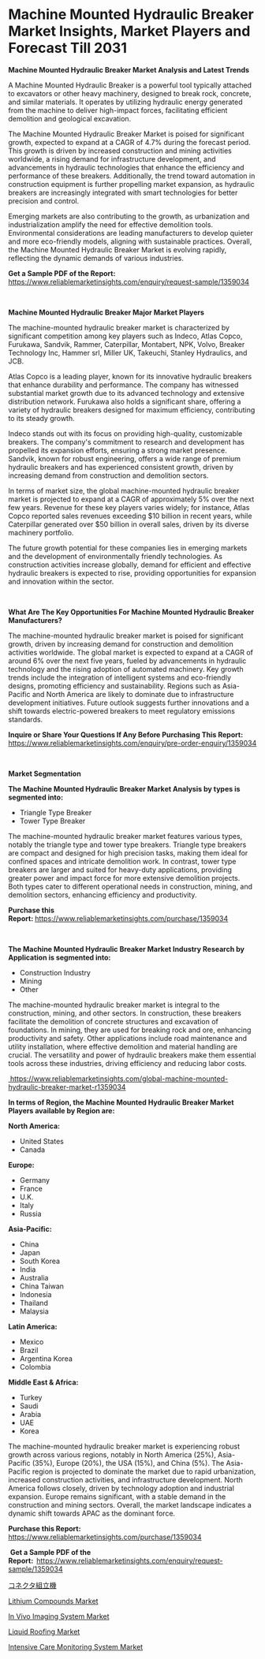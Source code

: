 <p><h1>Machine Mounted Hydraulic Breaker Market Insights, Market Players and Forecast Till 2031</h1></p><p><strong>Machine Mounted Hydraulic Breaker Market Analysis and Latest Trends</strong></p>
<p><p>A Machine Mounted Hydraulic Breaker is a powerful tool typically attached to excavators or other heavy machinery, designed to break rock, concrete, and similar materials. It operates by utilizing hydraulic energy generated from the machine to deliver high-impact forces, facilitating efficient demolition and geological excavation.</p><p>The Machine Mounted Hydraulic Breaker Market is poised for significant growth, expected to expand at a CAGR of 4.7% during the forecast period. This growth is driven by increased construction and mining activities worldwide, a rising demand for infrastructure development, and advancements in hydraulic technologies that enhance the efficiency and performance of these breakers. Additionally, the trend toward automation in construction equipment is further propelling market expansion, as hydraulic breakers are increasingly integrated with smart technologies for better precision and control.</p><p>Emerging markets are also contributing to the growth, as urbanization and industrialization amplify the need for effective demolition tools. Environmental considerations are leading manufacturers to develop quieter and more eco-friendly models, aligning with sustainable practices. Overall, the Machine Mounted Hydraulic Breaker Market is evolving rapidly, reflecting the dynamic demands of various industries.</p></p>
<p><strong>Get a Sample PDF of the Report:&nbsp;</strong> <a href="https://www.reliablemarketinsights.com/enquiry/request-sample/1359034">https://www.reliablemarketinsights.com/enquiry/request-sample/1359034</a></p>
<p>&nbsp;</p>
<p><strong>Machine Mounted Hydraulic Breaker Major Market Players</strong></p>
<p><p>The machine-mounted hydraulic breaker market is characterized by significant competition among key players such as Indeco, Atlas Copco, Furukawa, Sandvik, Rammer, Caterpillar, Montabert, NPK, Volvo, Breaker Technology Inc, Hammer srl, Miller UK, Takeuchi, Stanley Hydraulics, and JCB. </p><p>Atlas Copco is a leading player, known for its innovative hydraulic breakers that enhance durability and performance. The company has witnessed substantial market growth due to its advanced technology and extensive distribution network. Furukawa also holds a significant share, offering a variety of hydraulic breakers designed for maximum efficiency, contributing to its steady growth.</p><p>Indeco stands out with its focus on providing high-quality, customizable breakers. The company's commitment to research and development has propelled its expansion efforts, ensuring a strong market presence. Sandvik, known for robust engineering, offers a wide range of premium hydraulic breakers and has experienced consistent growth, driven by increasing demand from construction and demolition sectors.</p><p>In terms of market size, the global machine-mounted hydraulic breaker market is projected to expand at a CAGR of approximately 5% over the next few years. Revenue for these key players varies widely; for instance, Atlas Copco reported sales revenues exceeding $10 billion in recent years, while Caterpillar generated over $50 billion in overall sales, driven by its diverse machinery portfolio.</p><p>The future growth potential for these companies lies in emerging markets and the development of environmentally friendly technologies. As construction activities increase globally, demand for efficient and effective hydraulic breakers is expected to rise, providing opportunities for expansion and innovation within the sector.</p></p>
<p>&nbsp;</p>
<p><strong>What Are The Key Opportunities For Machine Mounted Hydraulic Breaker Manufacturers?</strong></p>
<p><p>The machine-mounted hydraulic breaker market is poised for significant growth, driven by increasing demand for construction and demolition activities worldwide. The global market is expected to expand at a CAGR of around 6% over the next five years, fueled by advancements in hydraulic technology and the rising adoption of automated machinery. Key growth trends include the integration of intelligent systems and eco-friendly designs, promoting efficiency and sustainability. Regions such as Asia-Pacific and North America are likely to dominate due to infrastructure development initiatives. Future outlook suggests further innovations and a shift towards electric-powered breakers to meet regulatory emissions standards.</p></p>
<p><strong>Inquire or Share Your Questions If Any Before Purchasing This Report:</strong> <a href="https://www.reliablemarketinsights.com/enquiry/pre-order-enquiry/1359034">https://www.reliablemarketinsights.com/enquiry/pre-order-enquiry/1359034</a></p>
<p>&nbsp;</p>
<p><strong>Market Segmentation</strong></p>
<p><strong>The Machine Mounted Hydraulic Breaker Market Analysis by types is segmented into:</strong></p>
<p><ul><li>Triangle Type Breaker</li><li>Tower Type Breaker</li></ul></p>
<p><p>The machine-mounted hydraulic breaker market features various types, notably the triangle type and tower type breakers. Triangle type breakers are compact and designed for high precision tasks, making them ideal for confined spaces and intricate demolition work. In contrast, tower type breakers are larger and suited for heavy-duty applications, providing greater power and impact force for more extensive demolition projects. Both types cater to different operational needs in construction, mining, and demolition sectors, enhancing efficiency and productivity.</p></p>
<p><strong>Purchase this Report:&nbsp;</strong><a href="https://www.reliablemarketinsights.com/purchase/1359034">https://www.reliablemarketinsights.com/purchase/1359034</a></p>
<p>&nbsp;</p>
<p><strong>The Machine Mounted Hydraulic Breaker Market Industry Research by Application is segmented into:</strong></p>
<p><ul><li>Construction Industry</li><li>Mining</li><li>Other</li></ul></p>
<p><p>The machine-mounted hydraulic breaker market is integral to the construction, mining, and other sectors. In construction, these breakers facilitate the demolition of concrete structures and excavation of foundations. In mining, they are used for breaking rock and ore, enhancing productivity and safety. Other applications include road maintenance and utility installation, where effective demolition and material handling are crucial. The versatility and power of hydraulic breakers make them essential tools across these industries, driving efficiency and reducing labor costs.</p></p>
<p><a href="https://www.reliablemarketinsights.com/global-machine-mounted-hydraulic-breaker-market-r1359034">&nbsp;https://www.reliablemarketinsights.com/global-machine-mounted-hydraulic-breaker-market-r1359034</a></p>
<p><strong>In terms of Region, the Machine Mounted Hydraulic Breaker Market Players available by Region are:</strong></p>
<p>
    <p> <strong> North America: </strong>
        <ul>
            <li>United States</li>
            <li>Canada</li>
        </ul>
        </p> 
    <p> <strong> Europe: </strong>
        <ul>
            <li>Germany</li>
            <li>France</li>
            <li>U.K.</li>
            <li>Italy</li>
            <li>Russia</li>
        </ul>
        </p> 
    <p> <strong> Asia-Pacific: </strong>
        <ul>
            <li>China</li>
            <li>Japan</li>
            <li>South Korea</li>
            <li>India</li>
            <li>Australia</li>
            <li>China Taiwan</li>
            <li>Indonesia</li>
            <li>Thailand</li>
            <li>Malaysia</li>
        </ul>
        </p> 
    <p> <strong> Latin America: </strong>
        <ul>
            <li>Mexico</li>
            <li>Brazil</li>
            <li>Argentina Korea</li>
            <li>Colombia</li>
        </ul>
        </p> 
    <p> <strong> Middle East & Africa: </strong>
        <ul>
            <li>Turkey</li>
            <li>Saudi</li>
            <li>Arabia</li>
            <li>UAE</li>
            <li>Korea</li>
        </ul>
    </p>
    </p>
<p><p>The machine-mounted hydraulic breaker market is experiencing robust growth across various regions, notably in North America (25%), Asia-Pacific (35%), Europe (20%), the USA (15%), and China (5%). The Asia-Pacific region is projected to dominate the market due to rapid urbanization, increased construction activities, and infrastructure development. North America follows closely, driven by technology adoption and industrial expansion. Europe remains significant, with a stable demand in the construction and mining sectors. Overall, the market landscape indicates a dynamic shift towards APAC as the dominant force.</p></p>
<p><strong>Purchase this Report: </strong><a href="https://www.reliablemarketinsights.com/purchase/1359034">https://www.reliablemarketinsights.com/purchase/1359034</a></p>
<p>&nbsp;<strong>Get a Sample PDF of the Report:&nbsp;&nbsp;</strong><a href="https://www.reliablemarketinsights.com/enquiry/request-sample/1359034">https://www.reliablemarketinsights.com/enquiry/request-sample/1359034</a></p>
<p><strong></strong></p>
<p><p><a href="https://medium.com/@reyeshowell655/connector-assembly-machines-market-%E3%81%AE%E3%82%B0%E3%83%AD%E3%83%BC%E3%83%90%E3%83%AB%E5%B8%82%E5%A0%B4%E6%A6%82%E8%A6%81%E3%81%AF-%E4%B8%96%E7%95%8C%E3%81%8A%E3%82%88%E3%81%B3%E4%B8%BB%E8%A6%81%E5%B8%82%E5%A0%B4%E3%81%AB%E3%81%8A%E3%81%91%E3%82%8B%E6%A5%AD%E7%95%8C%E3%81%AB%E5%BD%B1%E9%9F%BF%E3%82%92%E4%B8%8E%E3%81%88%E3%82%8B%E4%B8%BB%E8%A6%81%E3%81%AA%E3%83%88%E3%83%AC%E3%83%B3%E3%83%89%E3%81%AB%E3%81%A4%E3%81%84%E3%81%A6-%E7%8B%AC%E8%87%AA%E3%81%AE%E8%A6%96%E7%82%B9%E3%82%92%E6%8F%90%E4%BE%9B%E3%81%97%E3%81%BE%E3%81%99-deca445cf9f5">コネクタ組立機</a></p><p><a href="https://issuu.com/reportprime-2/docs/lithium-compounds-market-size-2030._cb1fce069d5776">Lithium Compounds Market</a></p><p><a href="https://www.linkedin.com/pulse/global-vivo-imaging-system-market-status-2024-2031-forecast-boiof?trackingId=%2BGEPSbzvQxmwqEbpiOo8pQ%3D%3D">In Vivo Imaging System Market</a></p><p><a href="https://issuu.com/reportprime-2/docs/liquid-roofing-market-size-2030.ppt_727a23a68240ca">Liquid Roofing Market</a></p><p><a href="https://www.linkedin.com/pulse/intensive-care-monitoring-system-market-outlook-share-0d2if?trackingId=oIpRovccT%2FeLUKXO3DADfg%3D%3D">Intensive Care Monitoring System Market</a></p></p>